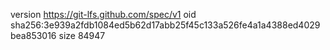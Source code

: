 version https://git-lfs.github.com/spec/v1
oid sha256:3e939a2fdb1084ed5b62d17abb25f45c133a526fe4a1a4388ed4029bea853016
size 84947
